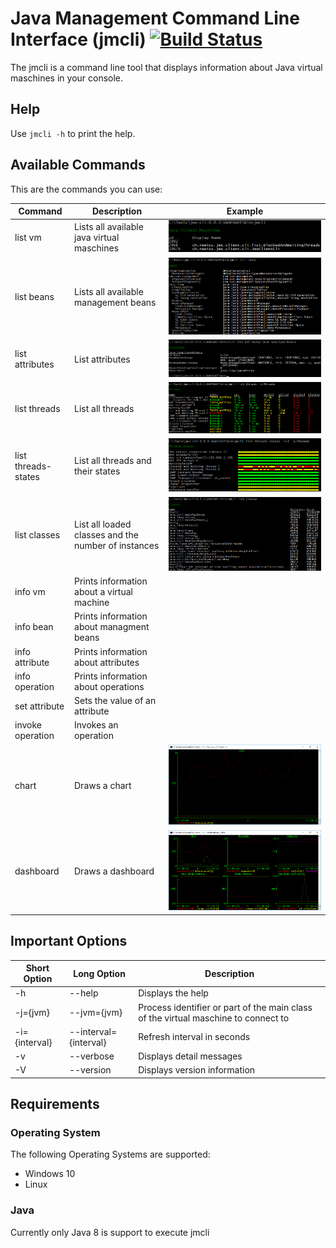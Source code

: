 # Java Management Command Line Interface (jmcli) [![Build Status](https://travis-ci.org/weissreto/jmx-cli.svg?branch=master)](https://travis-ci.org/weissreto/jmx-cli)

The jmcli is a command line tool that displays information about Java virtual maschines in your console.

## Help

Use `jmcli -h` to print the help.

## Available Commands

This are the commands you can use:

| Command | Description | Example |
| ------- | ----------- | ------- |
| list vm | Lists all available java virtual maschines | ![listvm](doc/listvm.png) |
| list beans | Lists all available management beans | ![listvm](doc/listbeans.png) |
| list attributes | List attributes | ![listvm](doc/listattributes.png) |
| list threads | List all threads | ![listvm](doc/listthreads.png) |
| list threads-states | List all threads and their states | ![listvm](doc/listthreadsstates.png) |
| list classes | List all loaded classes and the number of instances | ![listvm](doc/listclasses.png) |
| info vm | Prints information about a virtual machine | |
| info bean | Prints information about managment beans | |
| info attribute | Prints information about attributes | |
| info operation | Prints information about operations | |
| set attribute | Sets the value of an attribute | |
| invoke operation | Invokes an operation | |
| chart | Draws a chart | ![listvm](doc/chart.png) |
| dashboard | Draws a dashboard | ![listvm](doc/dashboard.png) |

## Important Options

| Short Option | Long Option | Description |
| ------------ | ----------- | ----------- | 
| -h | --help | Displays the help |
| -j={jvm} | --jvm={jvm} | Process identifier or part of the main class of the virtual maschine to connect to |
| -i={interval} | --interval={interval} | Refresh interval in seconds |
| -v | --verbose | Displays detail messages |
| -V | --version | Displays version information |

## Requirements

### Operating System

The following Operating Systems are supported:
* Windows 10
* Linux

### Java

Currently only Java 8 is support to execute jmcli